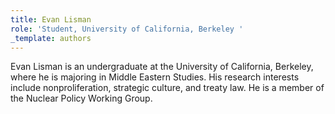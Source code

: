 ```yaml
---
title: Evan Lisman
role: 'Student, University of California, Berkeley '
_template: authors
---
```


Evan Lisman is an undergraduate at the University of California, Berkeley, where he is majoring in Middle Eastern Studies. His research interests include nonproliferation, strategic culture, and treaty law. He is a member of the Nuclear Policy Working Group.

